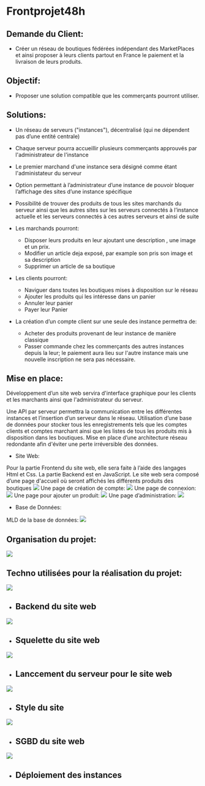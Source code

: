 # Frontprojet48h

## Demande du Client:
* Créer un réseau de boutiques fédérées indépendant des MarketPlaces et ainsi proposer à leurs clients partout en France le paiement et la livraison de leurs produits.

## Objectif:
* Proposer une solution compatible que les commerçants pourront utiliser.

## Solutions:
* Un réseau de serveurs ("instances"), décentralisé (qui ne dépendent pas d’une entité centrale)
* Chaque serveur pourra accueillir plusieurs commerçants approuvés par l'administrateur de l'instance
* Le premier marchand d'une instance sera désigné comme étant l'administateur du serveur
* Option permettant à l’administrateur d’une instance de pouvoir bloquer l’affichage des sites d’une instance spécifique
* Possibilité de trouver des produits de tous les sites marchands du serveur ainsi que les autres sites sur les serveurs connectés à l’instance actuelle et les serveurs connectés à ces autres serveurs et ainsi de suite
* Les marchands pourront:
    * Disposer leurs produits en leur ajoutant une description , une image et un prix.
    * Modifier un article deja exposé, par example son pris son image et sa description
    * Supprimer un article de sa boutique
* Les clients pourront:
    * Naviguer dans toutes les boutiques mises à disposition sur le réseau
    * Ajouter les produits qui les intéresse dans un panier
    * Annuler leur panier 
    * Payer leur Panier

* La création d’un compte client sur une seule des instance permettra de:
    * Acheter des produits provenant de leur instance de manière classique
    * Passer commande chez les commerçants des autres instances depuis la leur; le paiement aura lieu sur l'autre instance mais une nouvelle inscription ne sera pas nécessaire.

## Mise en place:
Développement d’un site web servira d'interface graphique pour les clients et les marchants ainsi que l'administrateur du serveur.

Une API par serveur permettra la communication entre les différentes instances et l’insertion d’un serveur dans le réseau.
Utilisation d’une base de données pour stocker tous les enregistrements tels que les comptes clients et comptes marchant ainsi que les listes de tous les produits mis à disposition dans les boutiques.
Mise en place d’une architecture réseau redondante afin d'éviter une perte irréversible des données.

* Site Web:

Pour la partie Frontend du site web, elle sera faite à l’aide des langages Html et Css.
La partie Backend est en JavaScript.
Le site web sera composé d’une page d'accueil où seront affichés les différents produits des boutiques
![](/image/Screenshot%20from%202023-02-06%2013-55-08.png)
Une page de création de compte:
![](/image/Screenshot%20from%202023-02-06%2014-10-14.png)
Une page de connexion:
![](/image/Screenshot%20from%202023-02-06%2014-13-30.png)
Une page pour ajouter un produit:
![](/image/Screenshot%20from%202023-02-06%2014-35-39.png)
Une page d’administration:
![](/image/Screenshot%20from%202023-02-06%2015-39-13.png)

* Base de Données:

MLD de la base de données:
![](/image/drawSQL-chall48h-export-2023-02-06.png)

## Organisation du projet:
![](/image/Screenshot%20from%202023-02-06%2011-21-39.png)

## Techno utilisées pour la réalisation du projet:

![](/image/js-logo.png)

* ## Backend du site web

![](/image/732212.png)

* ## Squelette du site web 

![](/image/logo.svg)

* ## Lanccement du serveur pour le site web

![](/image/CSS3_logo_and_wordmark.svg.png)

* ## Style du site

![](/image/elephant.png)

* ## SGBD du site web

![](/image/Docker-Logo-White-RGB_Horizontal-730x189-1.png.webp)

* ## Déploiement des instances 